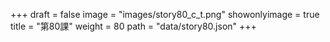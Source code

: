+++
draft = false 
image = "images/story80_c_t.png" 
showonlyimage = true 
title = "第80課" 
weight = 80 
path = "data/story80.json" 
+++

